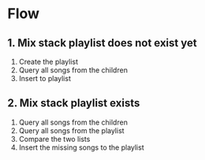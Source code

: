 # Flow

## 1. Mix stack playlist does not exist yet

1. Create the playlist
2. Query all songs from the children
3. Insert to playlist

## 2. Mix stack playlist exists

1. Query all songs from the children
2. Query all songs from the playlist
3. Compare the two lists
4. Insert the missing songs to the playlist
